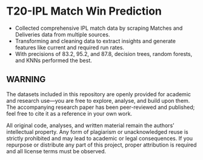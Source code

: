 # T20-IPL Match Win Prediction
- Collected comprehensive IPL match data by scraping Matches and Deliveries data from multiple sources.
- Transforming and cleaning data to extract insights and generate features like current and required run rates.
- With precisions of 83.2, 95.2, and 87.8, decision trees, random forests, and KNNs performed the best.

## WARNING
The datasets included in this repository are openly provided for academic and research use—you are free to explore, analyse, and build upon them. The accompanying research paper has been peer-reviewed and published; feel free to cite it as a reference in your own work.

All original code, analyses, and written material remain the authors’ intellectual property. Any form of plagiarism or unacknowledged reuse is strictly prohibited and may lead to academic or legal consequences. If you repurpose or distribute any part of this project, proper attribution is required and all license terms must be observed.

